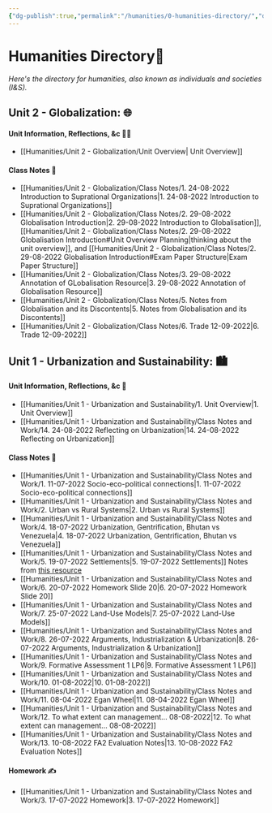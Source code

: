 ```yaml
---
{"dg-publish":true,"permalink":"/humanities/0-humanities-directory/","dgHomeLink":true,"dgPassFrontmatter":true}
---
```


# Humanities Directory🧭
*Here's the directory for humanities, also known as individuals and societies (I&S).*


## Unit 2 - Globalization: 🌐
#### Unit Information, Reflections, &c 💁‍♂️
- [[Humanities/Unit 2 - Globalization/Unit Overview| Unit Overview]]

#### Class Notes 📝
- [[Humanities/Unit 2 - Globalization/Class Notes/1. 24-08-2022 Introduction to Suprational Organizations|1. 24-08-2022 Introduction to Suprational Organizations]]
- [[Humanities/Unit 2 - Globalization/Class Notes/2. 29-08-2022 Globalisation Introduction|2. 29-08-2022 Introduction to Globalisation]], [[Humanities/Unit 2 - Globalization/Class Notes/2. 29-08-2022 Globalisation Introduction#Unit Overview Planning|thinking about the unit overview]], and [[Humanities/Unit 2 - Globalization/Class Notes/2. 29-08-2022 Globalisation Introduction#Exam Paper Structure|Exam Paper Structure]] 
- [[Humanities/Unit 2 - Globalization/Class Notes/3. 29-08-2022 Annotation of GLobalisation Resource|3. 29-08-2022 Annotation of Globalisation Resource]]
- [[Humanities/Unit 2 - Globalization/Class Notes/5. Notes from Globalisation and its Discontents|5. Notes from Globalisation and its Discontents]]
- [[Humanities/Unit 2 - Globalization/Class Notes/6. Trade 12-09-2022|6. Trade 12-09-2022]]


## Unit 1 - Urbanization and Sustainability: 🏙
#### Unit Information, Reflections, &c 💭
- [[Humanities/Unit 1 - Urbanization and Sustainability/1. Unit Overview|1. Unit Overview]]
- [[Humanities/Unit 1 - Urbanization and Sustainability/Class Notes and Work/14. 24-08-2022 Reflecting on Urbanization|14. 24-08-2022 Reflecting on Urbanization]]

#### Class Notes 📝
- [[Humanities/Unit 1 - Urbanization and Sustainability/Class Notes and Work/1. 11-07-2022 Socio-eco-political connections|1. 11-07-2022 Socio-eco-political connections]]
- [[Humanities/Unit 1 - Urbanization and Sustainability/Class Notes and Work/2. Urban vs Rural Systems|2. Urban vs Rural Systems]]
- [[Humanities/Unit 1 - Urbanization and Sustainability/Class Notes and Work/4. 18-07-2022 Urbanization, Gentrification, Bhutan vs Venezuela|4. 18-07-2022 Urbanization, Gentrification, Bhutan vs Venezuela]]
- [[Humanities/Unit 1 - Urbanization and Sustainability/Class Notes and Work/5. 19-07-2022 Settlements|5. 19-07-2022 Settlements]] Notes from [this resource](https://drive.google.com/file/d/1Li-0sAVuZnjLtquoMEnvHqGl42-Hwu8I/view) 
- [[Humanities/Unit 1 - Urbanization and Sustainability/Class Notes and Work/6. 20-07-2022 Homework Slide 20|6. 20-07-2022 Homework Slide 20]]
- [[Humanities/Unit 1 - Urbanization and Sustainability/Class Notes and Work/7. 25-07-2022 Land-Use Models|7. 25-07-2022 Land-Use Models]]
- [[Humanities/Unit 1 - Urbanization and Sustainability/Class Notes and Work/8. 26-07-2022 Arguments, Industrialization & Urbanization|8. 26-07-2022 Arguments, Industrialization & Urbanization]]
- [[Humanities/Unit 1 - Urbanization and Sustainability/Class Notes and Work/9. Formative Assessment 1 LP6|9. Formative Assessment 1 LP6]]
- [[Humanities/Unit 1 - Urbanization and Sustainability/Class Notes and Work/10. 01-08-2022|10. 01-08-2022]]
- [[Humanities/Unit 1 - Urbanization and Sustainability/Class Notes and Work/11. 08-04-2022 Egan Wheel|11. 08-04-2022 Egan Wheel]]
- [[Humanities/Unit 1 - Urbanization and Sustainability/Class Notes and Work/12. To what extent can management... 08-08-2022|12. To what extent can management... 08-08-2022]]
- [[Humanities/Unit 1 - Urbanization and Sustainability/Class Notes and Work/13. 10-08-2022 FA2 Evaluation Notes|13. 10-08-2022 FA2 Evaluation Notes]]
#### Homework ✍
- [[Humanities/Unit 1 - Urbanization and Sustainability/Class Notes and Work/3. 17-07-2022 Homework|3. 17-07-2022 Homework]]